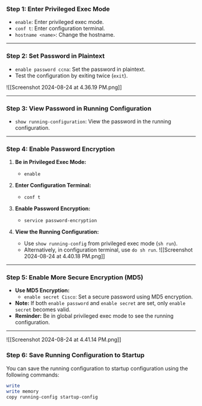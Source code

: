 ### **Step 1: Enter Privileged Exec Mode**
- `enable`: Enter privileged exec mode.
- `conf t`: Enter configuration terminal.
- `hostname <name>`: Change the hostname.

---

### **Step 2: Set Password in Plaintext**
- `enable password ccna`: Set the password in plaintext.
- Test the configuration by exiting twice (`exit`).

![[Screenshot 2024-08-24 at 4.36.19 PM.png]]

---

### **Step 3: View Password in Running Configuration**
- `show running-configuration`: View the password in the running configuration.

---

### **Step 4: Enable Password Encryption**
1. **Be in Privileged Exec Mode:**
   - `enable`
   
2. **Enter Configuration Terminal:**
   - `conf t`
   
3. **Enable Password Encryption:**
   - `service password-encryption`

4. **View the Running Configuration:**
   - Use `show running-config` from privileged exec mode (`sh run`).
   - Alternatively, in configuration terminal, use `do sh run`.
![[Screenshot 2024-08-24 at 4.40.18 PM.png]]


---

### **Step 5: Enable More Secure Encryption (MD5)**
- **Use MD5 Encryption:**
   - `enable secret Cisco`: Set a secure password using MD5 encryption.
- **Note:** If both `enable password` and `enable secret` are set, only `enable secret` becomes valid.
- **Reminder:** Be in global privileged exec mode to see the running configuration.

---
![[Screenshot 2024-08-24 at 4.41.14 PM.png]]
### **Step 6: Save Running Configuration to Startup**
You can save the running configuration to startup configuration using the following commands:
```bash
write
write memory
copy running-config startup-config
